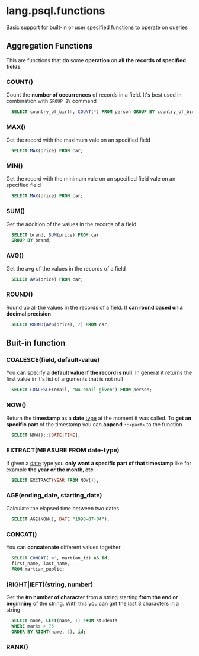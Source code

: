 # lang.psql.functions

Basic support for built-in or user specified functions to operate on queries

## Aggregation Functions

This are functions that **do** some **operation** on **all the records of
specified fields**

### COUNT()

Count the **number of occurrences** of records in a field. It's best used in
combination with `GROUP BY` command

```sql
  SELECT country_of_birth, COUNT(*) FROM person GROUP BY country_of_birth
```

### MAX()

Get the record with the maximum vale on an specified field

```sql
  SELECT MAX(price) FROM car;
```

### MIN()

Get the record with the minimum vale on an specified field
vale on an specified field

```sql
  SELECT MAX(price) FROM car;
```

### SUM()

Get the addition of the values in the records of a field

```sql
  SELECT brand, SUM(price) FROM car
  GROUP BY brand;
```

### AVG()

Get the avg of the values in the records of a field

```sql
  SELECT AVG(price) FROM car;
```

### ROUND()

Round up all the values in the records of a field. It **can round based on a
decimal precision**

```sql
  SELECT ROUND(AVG(price), 2) FROM car;
```

## Buit-in function

### COALESCE(field, default-value)

You can specify a **default value if the record is null**. In general it
returns the first value in it's list of arguments that is not null

```sql
  SELECT COALESCE(email, "No email given") FROM person;
```

### NOW()

Return the **timestamp** as a **date** [type](./x350.md) at the moment it was
called. To **get an specific part** of the timestamp you can **append**
`::<part>` to the function

```sql
  SELECT NOW()::[DATE|TIME];
```

### EXTRACT(MEASURE FROM date-type)

If given a [date](./ysvb.md) type you **only want a specific part of that
timestamp** like for example **the year or the month, etc**.

```sql
  SELECT EXCTRACT(YEAR FROM NOW());
```

### AGE(ending_date, starting_date)

Calculate the elapsed time between two dates

```sql
  SELECT AGE(NOW(), DATE "1998-07-04");
```

### CONCAT()

You can **concatenate** different values together

```sql
  SELECT CONCAT('m', martian_id) AS id,
  first_name, last_name,
  FROM martian_public;
```

### (RIGHT|lEFT)(string, number)

Get the **\#n number of character** from a string starting **from the end or
beginning** of the string. With this you can get the last 3 characters in a
string

```sql
  SELECT name, LEFT(name, 1) FROM students
  WHERE marks > 75
  ORDER BY RIGHT(name, 3), id;
```

### RANK()


